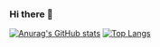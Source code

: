 ### Hi there 👋

<!--
**lorexp/lorexp** is a ✨ _special_ ✨ repository because its `README.md` (this file) appears on your GitHub profile.

Here are some ideas to get you started:

- 🔭 I’m currently working on ...
- 🌱 I’m currently learning ...
- 👯 I’m looking to collaborate on ...
- 🤔 I’m looking for help with ...
- 💬 Ask me about ...
- 📫 How to reach me: ...
- 😄 Pronouns: ...
- ⚡ Fun fact: ...
-->

[![Anurag's GitHub stats](https://github-readme-stats.vercel.app/api?username=lorexp)](https://github.com/anuraghazra/github-readme-stats)
[![Top Langs](https://github-readme-stats.vercel.app/api/top-langs/?username=lorexp)](https://github.com/anuraghazra/github-readme-stats)
